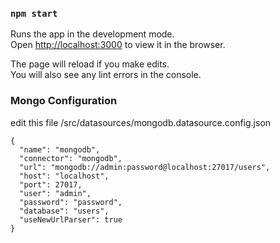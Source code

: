 ### `npm start`

Runs the app in the development mode.<br />
Open [http://localhost:3000](http://localhost:3000) to view it in the browser.

The page will reload if you make edits.<br />
You will also see any lint errors in the console.

### Mongo Configuration
edit this file /src/datasources/mongodb.datasource.config.json
```
{
  "name": "mongodb",
  "connector": "mongodb",
  "url": "mongodb://admin:password@localhost:27017/users",
  "host": "localhost",
  "port": 27017,
  "user": "admin",
  "password": "password",
  "database": "users",
  "useNewUrlParser": true
}
```
